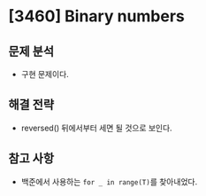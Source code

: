 # [3460] Binary numbers

## 문제 분석

- 구현 문제이다.

## 해결 전략

- reversed() 뒤에서부터 세면 될 것으로 보인다.

## 참고 사항

- 백준에서 사용하는 ```for _ in range(T)```를 찾아내었다.
